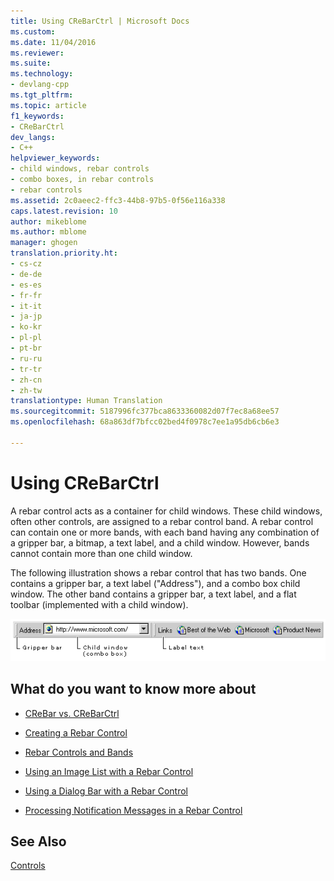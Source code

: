 ```yaml
---
title: Using CReBarCtrl | Microsoft Docs
ms.custom: 
ms.date: 11/04/2016
ms.reviewer: 
ms.suite: 
ms.technology:
- devlang-cpp
ms.tgt_pltfrm: 
ms.topic: article
f1_keywords:
- CReBarCtrl
dev_langs:
- C++
helpviewer_keywords:
- child windows, rebar controls
- combo boxes, in rebar controls
- rebar controls
ms.assetid: 2c0aeec2-ffc3-44b8-97b5-0f56e116a338
caps.latest.revision: 10
author: mikeblome
ms.author: mblome
manager: ghogen
translation.priority.ht:
- cs-cz
- de-de
- es-es
- fr-fr
- it-it
- ja-jp
- ko-kr
- pl-pl
- pt-br
- ru-ru
- tr-tr
- zh-cn
- zh-tw
translationtype: Human Translation
ms.sourcegitcommit: 5187996fc377bca8633360082d07f7ec8a68ee57
ms.openlocfilehash: 68a863df7bfcc02bed4f0978c7ee1a95db6cb6e3

---
```

# Using CReBarCtrl
A rebar control acts as a container for child windows. These child windows, often other controls, are assigned to a rebar control band. A rebar control can contain one or more bands, with each band having any combination of a gripper bar, a bitmap, a text label, and a child window. However, bands cannot contain more than one child window.  
  
 The following illustration shows a rebar control that has two bands. One contains a gripper bar, a text label ("Address"), and a combo box child window. The other band contains a gripper bar, a text label, and a flat toolbar (implemented with a child window).  
  
 ![Rebar control that has two bands](../mfc/media/vc4ruz1.gif "vc4ruz1")  
  
## What do you want to know more about  
  
-   [CReBar vs. CReBarCtrl](../mfc/crebar-vs-crebarctrl.md)  
  
-   [Creating a Rebar Control](../mfc/creating-a-rebar-control.md)  
  
-   [Rebar Controls and Bands](../mfc/rebar-controls-and-bands.md)  
  
-   [Using an Image List with a Rebar Control](../mfc/using-an-image-list-with-a-rebar-control.md)  
  
-   [Using a Dialog Bar with a Rebar Control](../mfc/using-a-dialog-bar-with-a-rebar-control.md)  
  
-   [Processing Notification Messages in a Rebar Control](../mfc/processing-notification-messages-in-a-rebar-control.md)  
  
## See Also  
 [Controls](../mfc/controls-mfc.md)




<!--HONumber=Jan17_HO2-->



